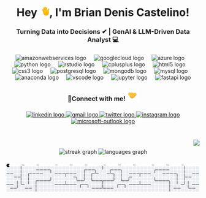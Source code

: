 <h1 align="center">Hey <img src="https://raw.githubusercontent.com/bcastelino/bcastelino/main/gif/wave.gif" width="25px" height="25px"/>, I'm Brian Denis Castelino!</h1>

###

<h3 align="center">Turning Data into Decisions ✔ | GenAI & LLM-Driven Data Analyst 💻</h3>

###

<div align="center">
  <img src="https://skillicons.dev/icons?i=aws" height="60" alt="amazonwebservices logo"  />
  <img width="12" />
  <img src="https://cdn.jsdelivr.net/gh/devicons/devicon/icons/googlecloud/googlecloud-original.svg" height="60" alt="googlecloud logo"  />
  <img width="12" />
  <img src="https://cdn.jsdelivr.net/gh/devicons/devicon/icons/azure/azure-original.svg" height="60" alt="azure logo"  />
  <img width="12" />
  <img src="https://skillicons.dev/icons?i=py" height="60" alt="python logo"  />
  <img width="12" />
  <img src="https://cdn.jsdelivr.net/gh/devicons/devicon/icons/rstudio/rstudio-original.svg" height="60" alt="rstudio logo"  />
  <img width="12" />
  <img src="https://cdn.jsdelivr.net/gh/devicons/devicon/icons/cplusplus/cplusplus-original.svg" height="60" alt="cplusplus logo"  />
  <img width="12" />
  <img src="https://cdn.jsdelivr.net/gh/devicons/devicon/icons/html5/html5-original.svg" height="60" alt="html5 logo"  />
  <img width="12" />
  <img src="https://cdn.jsdelivr.net/gh/devicons/devicon/icons/css3/css3-original.svg" height="60" alt="css3 logo"  />
  <img width="12" />
  <img src="https://cdn.jsdelivr.net/gh/devicons/devicon/icons/postgresql/postgresql-original.svg" height="60" alt="postgresql logo"  />
  <img width="12" />
  <img src="https://cdn.jsdelivr.net/gh/devicons/devicon/icons/mongodb/mongodb-original.svg" height="60" alt="mongodb logo"  />
  <img width="12" />
  <img src="https://cdn.jsdelivr.net/gh/devicons/devicon/icons/mysql/mysql-original.svg" height="60" alt="mysql logo"  />
  <img width="12" />
  <img src="https://cdn.jsdelivr.net/gh/devicons/devicon/icons/anaconda/anaconda-original.svg" height="60" alt="anaconda logo"  />
  <img width="12" />
  <img src="https://cdn.jsdelivr.net/gh/devicons/devicon/icons/vscode/vscode-original.svg" height="60" alt="vscode logo"  />
  <img width="12" />
  <img src="https://cdn.jsdelivr.net/gh/devicons/devicon/icons/jupyter/jupyter-original.svg" height="60" alt="jupyter logo"  />
  <img width="12" />
  <img src="https://cdn.jsdelivr.net/gh/devicons/devicon/icons/fastapi/fastapi-original.svg" height="60" alt="fastapi logo"  />
</div>

###

<h3 align="center">🔗Connect with me! <img src="https://raw.githubusercontent.com/bcastelino/bcastelino/main/gif/handshake.gif" width="30px" height="30px"/></h3>

###

<div align="center">
  <a href="https://www.linkedin.com/in/cas7elino/" target="_blank">
    <img src="https://raw.githubusercontent.com/maurodesouza/profile-readme-generator/master/src/assets/icons/social/linkedin/default.svg" width="40" height="25" alt="linkedin logo"  />
  </a>
  <a href="mailto:briancastelino07@gmail.com" target="_blank">
    <img src="https://raw.githubusercontent.com/maurodesouza/profile-readme-generator/master/src/assets/icons/social/gmail/default.svg" width="40" height="25" alt="gmail logo"  />
  </a>
  <a href="https://x.com/cas7elino" target="_blank">
    <img src="https://raw.githubusercontent.com/maurodesouza/profile-readme-generator/master/src/assets/icons/social/twitter/default.svg" width="40" height="25" alt="twitter logo"  />
  </a>
  <a href="https://www.instagram.com/cas7elino" target="_blank">
    <img src="https://raw.githubusercontent.com/maurodesouza/profile-readme-generator/master/src/assets/icons/social/instagram/default.svg" width="40" height="25" alt="instagram logo"  />
  </a>
  <a href="mailto:bcasteli@gmu.edu" target="_blank">
    <img src="https://raw.githubusercontent.com/maurodesouza/profile-readme-generator/master/src/assets/icons/social/microsoft-outlook/default.svg" width="40" height="25" alt="microsoft-outlook logo"  />
  </a>
</div>

###

<br clear="both">

<img align="right" src="https://visitor-badge.laobi.icu/badge?page_id=bcastelino.bcastelino&"  />

###

<div align="center">
  <img src="https://streak-stats.demolab.com?user=bcastelino&locale=en&mode=weekly&theme=dracula&hide_border=false&border_radius=5&order=3" height="150" alt="streak graph"  />
  <img src="https://github-readme-stats.vercel.app/api/top-langs?username=bcastelino&locale=en&hide_title=false&layout=compact&card_width=320&langs_count=6&theme=dracula&hide_border=false&order=2" height="150" alt="languages graph"  />
</div>

###

<picture>
  <source media="(prefers-color-scheme: dark)" srcset="https://raw.githubusercontent.com/bcastelino/bcastelino/output/pacman-contribution-graph-dark.svg">
  <source media="(prefers-color-scheme: light)" srcset="https://raw.githubusercontent.com/bcastelino/bcastelino/output/pacman-contribution-graph.svg">
  <img alt="pacman contribution graph" src="https://raw.githubusercontent.com/bcastelino/bcastelino/output/pacman-contribution-graph.svg">
</picture>

<!-- _Generated with [abozanona/pacman-contribution-graph](https://abozanona.github.io/pacman-contribution-graph/)_ -->
###
